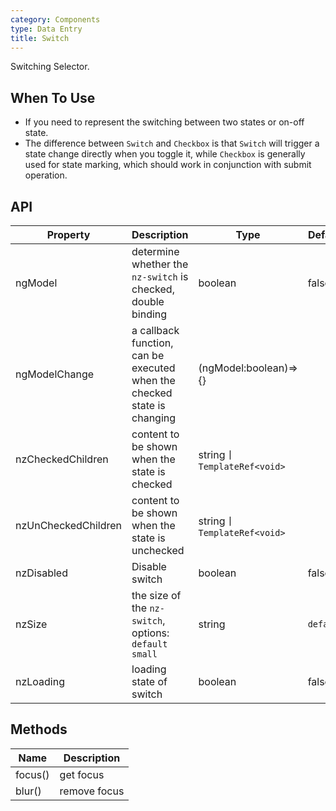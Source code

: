 ```yaml
---
category: Components
type: Data Entry
title: Switch
---
```


Switching Selector.

## When To Use

- If you need to represent the switching between two states or on-off state.
- The difference between `Switch` and `Checkbox` is that `Switch` will trigger a state change directly when you toggle it, while `Checkbox` is generally used for state marking, which should work in conjunction with submit operation.

## API

| Property | Description | Type | Default |
| -------- | ----------- | ---- | ------- |
| ngModel | determine whether the `nz-switch` is checked, double binding | boolean | false |
| ngModelChange | a callback function, can be executed when the checked state is changing | (ngModel:boolean)=>{} |  |
| nzCheckedChildren | content to be shown when the state is checked | string丨`TemplateRef<void>` |  |
| nzUnCheckedChildren | content to be shown when the state is unchecked | string丨`TemplateRef<void>` |  |
| nzDisabled | Disable switch | boolean | false |
| nzSize | the size of the `nz-switch`, options: `default` `small` | string | `default` |
| nzLoading | loading state of switch | boolean | false |

## Methods

| Name | Description |
| ---- | ----------- |
| focus() | get focus |
| blur() | remove focus |
